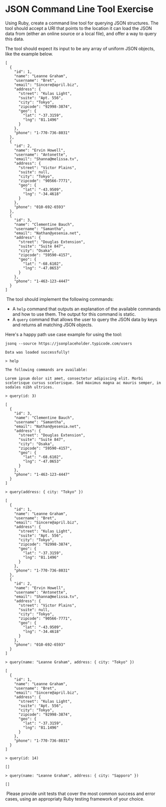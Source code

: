 # JSON Command Line Tool Exercise

Using Ruby, create a command line tool for querying JSON structures. The tool should accept a URI that points to the location it can load the JSON data from (either an online source or a local file), and offer a way to query this data.


The tool should expect its input to be any array of uniform JSON objects, like the example below.
​
```
[
  {
    "id": 1,
    "name": "Leanne Graham",
    "username": "Bret",
    "email": "Sincere@april.biz",
    "address": {
      "street": "Kulas Light",
      "suite": "Apt. 556",
      "city": "Tokyo",
      "zipcode": "92998-3874",
      "geo": {
        "lat": "-37.3159",
        "lng": "81.1496"
      }
    },
    "phone": "1-770-736-8031"
  },
  {
    "id": 2,
    "name": "Ervin Howell",
    "username": "Antonette",
    "email": "Shanna@melissa.tv",
    "address": {
      "street": "Victor Plains",
      "suite": null,
      "city": "Tokyo",
      "zipcode": "90566-7771",
      "geo": {
        "lat": "-43.9509",
        "lng": "-34.4618"
      }
    },
    "phone": "010-692-6593"
  },
  {
    "id": 3,
    "name": "Clementine Bauch",
    "username": "Samantha",
    "email": "Nathan@yesenia.net",
    "address": {
      "street": "Douglas Extension",
      "suite": "Suite 847",
      "city": "Osaka",
      "zipcode": "59590-4157",
      "geo": {
        "lat": "-68.6102",
        "lng": "-47.0653"
      }
    },
    "phone": "1-463-123-4447"
  }
]
```
​
The tool should implement the following commands:
​
- A `help` command that outputs an explanation of the available commands and how to use them. The output for this command is static.
​
- A `query` command that allows the user to query the JSON data by keys and returns all matching JSON objects.
​

Here's a happy path use case example for using the tool:
​
```
jsonq --source https://jsonplaceholder.typicode.com/users
​
Data was loaded successfully!
​
> help
​
The following commands are available:
​
Lorem ipsum dolor sit amet, consectetur adipiscing elit. Morbi scelerisque cursus scelerisque. Sed maximus magna ac mauris semper, in sodales nibh ultrices.
​
> query(id: 3)
​
[
  {
    "id": 3,
    "name": "Clementine Bauch",
    "username": "Samantha",
    "email": "Nathan@yesenia.net",
    "address": {
      "street": "Douglas Extension",
      "suite": "Suite 847",
      "city": "Osaka",
      "zipcode": "59590-4157",
      "geo": {
        "lat": "-68.6102",
        "lng": "-47.0653"
      }
    },
    "phone": "1-463-123-4447"
  }
]
​
> query(address: { city: "Tokyo" })
​
[
  {
    "id": 1,
    "name": "Leanne Graham",
    "username": "Bret",
    "email": "Sincere@april.biz",
    "address": {
      "street": "Kulas Light",
      "suite": "Apt. 556",
      "city": "Tokyo",
      "zipcode": "92998-3874",
      "geo": {
        "lat": "-37.3159",
        "lng": "81.1496"
      }
    },
    "phone": "1-770-736-8031"
  },
  {
    "id": 2,
    "name": "Ervin Howell",
    "username": "Antonette",
    "email": "Shanna@melissa.tv",
    "address": {
      "street": "Victor Plains",
      "suite": null,
      "city": "Tokyo",
      "zipcode": "90566-7771",
      "geo": {
        "lat": "-43.9509",
        "lng": "-34.4618"
      }
    },
    "phone": "010-692-6593"
  }
]
​
> query(name: "Leanne Graham", address: { city: "Tokyo" })
​
[
  {
    "id": 1,
    "name": "Leanne Graham",
    "username": "Bret",
    "email": "Sincere@april.biz",
    "address": {
      "street": "Kulas Light",
      "suite": "Apt. 556",
      "city": "Tokyo",
      "zipcode": "92998-3874",
      "geo": {
        "lat": "-37.3159",
        "lng": "81.1496"
      }
    },
    "phone": "1-770-736-8031"
  }
]
​
> query(id: 14)
​
[]
​
> query(name: "Leanne Graham", address: { city: "Sapporo" })
​
[]
```
​
Please provide unit tests that cover the most common success and error cases, using an appropriaty Ruby testing framework of your choice.
